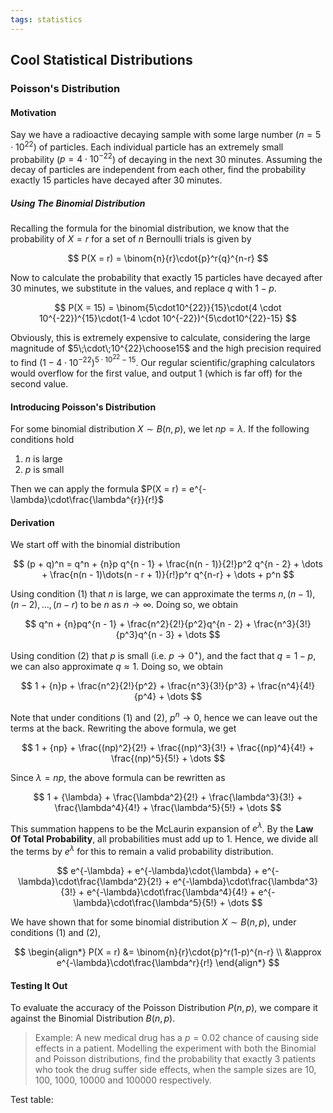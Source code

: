 ```yaml
---
tags: statistics
---
```


## Cool Statistical Distributions  

### Poisson's Distribution

#### Motivation
Say we have a radioactive decaying sample with some large number ($n = 5 \cdot10^{22}$) of particles. Each individual particle has an extremely small probability ($p = 4 \cdot 10^{-22}$) of decaying in the next $30$ minutes. Assuming the decay of particles are independent from each other, find the probability exactly $15$ particles have decayed after $30$ minutes.

##### Using The Binomial Distribution
Recalling the formula for the binomial distribution, we know that the probability of $X = r$ for a set of $n$ Bernoulli trials is given by 

$$
P(X = r) = \binom{n}{r}\cdot{p}^r{q}^{n-r}
$$

Now to calculate the probability that exactly $15$ particles have decayed after $30$ minutes, we substitute in the values, and replace $q$ with $1-p$.

$$
P(X = 15) = \binom{5\cdot10^{22}}{15}\cdot(4 \cdot 10^{-22})^{15}\cdot(1-4 \cdot 10^{-22})^{5\cdot10^{22}-15}
$$

Obviously, this is extremely expensive to calculate, considering the large magnitude of $5\;\cdot\;10^{22}\choose15$ and the high precision required to find $(1-4 \cdot 10^{-22})^{5\cdot10^{22}-15}$. Our regular scientific/graphing calculators would overflow for the first value, and output 1 (which is far off) for the second value.

#### Introducing Poisson's Distribution

For some binomial distribution $X\sim{B(n, p)}$, we let $np = \lambda$. If the following conditions hold

1. $n$ is large
2. $p$ is small

Then we can apply the formula $P(X = r) = e^{-\lambda}\cdot\frac{\lambda^{r}}{r!}$

#### Derivation 

We start off with the binomial distribution  

$$
(p + q)^n = q^n + {n}p q^{n - 1} + \frac{n(n - 1)}{2!}p^2 q^{n - 2} + \dots + \frac{n(n - 1)\dots(n - r + 1)}{r!}p^r q^{n-r} + \dots + p^n
$$

Using condition $(1)$ that $n$ is large, we can approximate the terms $n, (n-1), (n-2),\dots,(n-r)$ to be $n$ as $n\rightarrow\infty$. Doing so, we obtain  

$$
q^n + {n}pq^{n - 1} + \frac{n^2}{2!}{p^2}q^{n - 2} + \frac{n^3}{3!}{p^3}q^{n - 3} + \dots 
$$  

Using condition $(2)$ that $p$ is small (i.e. $p \rightarrow 0^+$), and the fact that $q = 1 - p$, we can also approximate $q \approx 1$. Doing so, we obtain  

$$
1 + {n}p + \frac{n^2}{2!}{p^2} + \frac{n^3}{3!}{p^3} + \frac{n^4}{4!}{p^4} + \dots
$$  

Note that under conditions $(1)$ and $(2)$, $p^n \rightarrow 0$, hence we can leave out the terms at the back. Rewriting the above formula, we get  

$$
1 + {np} + \frac{(np)^2}{2!} + \frac{(np)^3}{3!} + \frac{(np)^4}{4!} + \frac{(np)^5}{5!} + \dots
$$

Since $\lambda = np$, the above formula can be rewritten as 

$$
1 + {\lambda} + \frac{\lambda^2}{2!} + \frac{\lambda^3}{3!} + \frac{\lambda^4}{4!} + \frac{\lambda^5}{5!} +  \dots
$$

This summation happens to be the McLaurin expansion of $e^\lambda$. By the **Law Of Total Probability**, all probabilities must add up to 1. Hence, we divide all the terms by $e^\lambda$ for this to remain a valid probability distribution.  

$$
e^{-\lambda} + e^{-\lambda}\cdot{\lambda} + e^{-\lambda}\cdot\frac{\lambda^2}{2!} + e^{-\lambda}\cdot\frac{\lambda^3}{3!} + e^{-\lambda}\cdot\frac{\lambda^4}{4!} + e^{-\lambda}\cdot\frac{\lambda^5}{5!} + \dots
$$

We have shown that for some binomial distribution $X\sim{B(n, p)}$, under conditions $(1)$ and $(2)$,  

$$
\begin{align*}
P(X = r) &= \binom{n}{r}\cdot{p}^r(1-p)^{n-r} \\
&\approx e^{-\lambda}\cdot\frac{\lambda^r}{r!}
\end{align*}
$$

#### Testing It Out  

To evaluate the accuracy of the Poisson Distribution $P(n, p)$, we compare it against the Binomial Distribution $B(n, p)$. 

> Example: A new medical drug has a $p=0.02$ chance of causing side effects in a patient. Modelling the experiment with both the Binomial and Poisson distributions, find the probability that exactly 3 patients who took the drug suffer side effects, when the sample sizes are 10, 100, 1000, 10000 and 100000 respectively.

Test table: 

<div w3-include-html = "/media/stat-distri/table1.html"></div>
